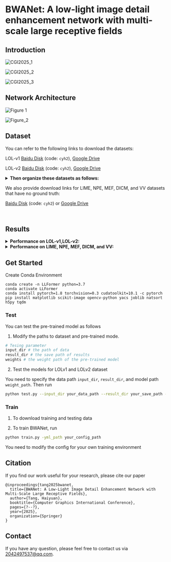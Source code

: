 # BWANet: A low-light image detail enhancement network with multi-scale large receptive fields


## Introduction

![CGI2025_1](https://github.com/user-attachments/assets/ce4e2bbc-5649-4fcf-b84a-6ee90f5409d0)

![CGI2025_2](https://github.com/user-attachments/assets/1b232229-290b-4d04-8f84-f4cc937c2eff)

![CGI2025_3](https://github.com/user-attachments/assets/8325dee5-60c0-4f38-a685-ac85ee7d0d8e)


## Network Architecture

![Figure 1](https://github.com/user-attachments/assets/6f8e6a89-3088-41ba-9236-d6eca9e3b891)

![Figure_2](https://github.com/user-attachments/assets/d4ea8e02-1351-472c-9056-c5cab11f4488)

## Dataset

You can refer to the following links to download the datasets:

LOL-v1 [Baidu Disk](https://pan.baidu.com/s/1ZAC9TWR-YeuLIkWs3L7z4g?pwd=cyh2) (code: `cyh2`), [Google Drive](https://drive.google.com/file/d/1L-kqSQyrmMueBh_ziWoPFhfsAh50h20H/view?usp=sharing)

LOL-v2 [Baidu Disk](https://pan.baidu.com/s/1X4HykuVL_1WyB3LWJJhBQg?pwd=cyh2) (code: `cyh2`), [Google Drive](https://drive.google.com/file/d/1Ou9EljYZW8o5dbDCf9R34FS8Pd8kEp2U/view?usp=sharing)

<details close>
<summary><b> Then organize these datasets as follows: </b></summary>

```
    |--data   
    |    |--LOLv1
    |    |    |--Train
    |    |    |    |--input
    |    |    |    |    |--100.png
    |    |    |    |    |--101.png
    |    |    |    |     ...
    |    |    |    |--target
    |    |    |    |    |--100.png
    |    |    |    |    |--101.png
    |    |    |    |     ...
    |    |    |--Test
    |    |    |    |--input
    |    |    |    |    |--111.png
    |    |    |    |    |--146.png
    |    |    |    |     ...
    |    |    |    |--target
    |    |    |    |    |--111.png
    |    |    |    |    |--146.png
    |    |    |    |     ...
    |    |--LOLv2
    |    |    |--Real_captured
    |    |    |    |--Train
    |    |    |    |    |--Low
    |    |    |    |    |    |--00001.png
    |    |    |    |    |    |--00002.png
    |    |    |    |    |     ...
    |    |    |    |    |--Normal
    |    |    |    |    |    |--00001.png
    |    |    |    |    |    |--00002.png
    |    |    |    |    |     ...
    |    |    |    |--Test
    |    |    |    |    |--Low
    |    |    |    |    |    |--00690.png
    |    |    |    |    |    |--00691.png
    |    |    |    |    |     ...
    |    |    |    |    |--Normal
    |    |    |    |    |    |--00690.png
    |    |    |    |    |    |--00691.png
    |    |    |    |    |     ...
    |    |    |--Synthetic
    |    |    |    |--Train
    |    |    |    |    |--Low
    |    |    |    |    |   |--r000da54ft.png
    |    |    |    |    |   |--r02e1abe2t.png
    |    |    |    |    |    ...
    |    |    |    |    |--Normal
    |    |    |    |    |   |--r000da54ft.png
    |    |    |    |    |   |--r02e1abe2t.png
    |    |    |    |    |    ...
    |    |    |    |--Test
    |    |    |    |    |--Low
    |    |    |    |    |   |--r00816405t.png
    |    |    |    |    |   |--r02189767t.png
    |    |    |    |    |    ...
    |    |    |    |    |--Normal
    |    |    |    |    |   |--r00816405t.png
    |    |    |    |    |   |--r02189767t.png
    |    |    |    |    |    ...

```

</details>


We also provide download links for LIME, NPE, MEF, DICM, and VV datasets that have no ground truth:

[Baidu Disk](https://pan.baidu.com/s/1oHg03tOfWWLp4q1R6rlzww?pwd=cyh2) (code: `cyh2`)
 or [Google Drive](https://drive.google.com/drive/folders/1RR50EJYGIHaUYwq4NtK7dx8faMSvX8Xp?usp=drive_link)

 <br>

## Results

<details close>
<summary><b>Performance on LOL-v1,LOL-v2:</b></summary>
<img width="889" height="705" alt="image" src="https://github.com/user-attachments/assets/2a63fe17-3cbb-4833-86f9-7c914d1fc0c9" />

![Figure_3](https://github.com/user-attachments/assets/a4eeca83-c294-41b6-b559-4b0c1378d2e0)


</details>

<details close>
<summary><b>Performance on LIME, NPE, MEF, DICM, and VV:</b></summary>
<img width="907" height="367" alt="image" src="https://github.com/user-attachments/assets/721d54e7-b380-4bdb-8def-3abc0e6cd39c" />

![Figure_4](https://github.com/user-attachments/assets/8360982c-e46f-4092-ab9b-ff7ab1b95b5c)


</details>


## Get Started

Create Conda Environment 
```
conda create -n LLFormer python=3.7
conda activate LLFormer
conda install pytorch=1.8 torchvision=0.3 cudatoolkit=10.1 -c pytorch
pip install matplotlib scikit-image opencv-python yacs joblib natsort h5py tqdm
```


### Test
You can test the pre-trained model as follows

1. Modify the paths to dataset and pre-trained mode. 
```python
# Tesing parameter 
input_dir # the path of data
result_dir # the save path of results 
weights # the weight path of the pre-trained model
```

2. Test the models for LOLv1 and LOLv2 dataset

You need to specify the data path ```input_dir```, ```result_dir```, and model path ```weight_path```. Then run
```bash
python test.py --input_dir your_data_path --result_dir your_save_path --weights weight_path

```

### Train

1. To download training and testing data

2. To train BWANet, run
```bash
python train.py -yml_path your_config_path
```
You need to modify the config for your own training environment

## Citation

If you find our work useful for your research, please cite our paper

```
@inproceedings{tang2025bwanet,
  title={BWANet: A Low-Light Image Detail Enhancement Network with Multi-Scale Large Receptive Fields},
  author={Tang, Haiyuan},
  booktitle={Computer Graphics International Conference},
  pages={?--?},
  year={2025},
  organization={Springer}
}
```

## Contact

If you have any question, please feel free to contact us via 2042497537@qq.com.

